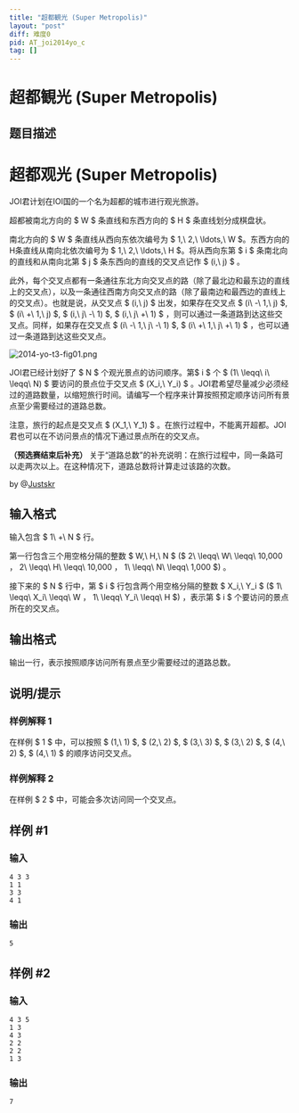 ```yaml
---
title: "超都観光 (Super Metropolis)"
layout: "post"
diff: 难度0
pid: AT_joi2014yo_c
tag: []
---
```


# 超都観光 (Super Metropolis)

## 题目描述

# 超都观光 (Super Metropolis)


JOI君计划在IOI国的一个名为超都的城市进行观光旅游。

超都被南北方向的 $ W $ 条直线和东西方向的 $ H $ 条直线划分成棋盘状。

南北方向的 $ W $ 条直线从西向东依次编号为 $ 1,\ 2,\ \ldots,\ W $。东西方向的H条直线从南向北依次编号为 $ 1,\ 2,\ \ldots,\ H $。将从西向东第 $ i $ 条南北向的直线和从南向北第 $ j $ 条东西向的直线的交叉点记作 $ (i,\ j) $ 。

此外，每个交叉点都有一条通往东北方向交叉点的路（除了最北边和最东边的直线上的交叉点），以及一条通往西南方向交叉点的路（除了最南边和最西边的直线上的交叉点）。也就是说，从交叉点 $ (i,\ j) $ 出发，如果存在交叉点 $ (i\ -\ 1,\ j) $, $ (i\ +\ 1,\ j) $, $ (i,\ j\ -\ 1) $, $ (i,\ j\ +\ 1) $ ，则可以通过一条道路到达这些交叉点。同样，如果存在交叉点 $ (i\ -\ 1,\ j\ -\ 1) $, $ (i\ +\ 1,\ j\ +\ 1) $ ，也可以通过一条道路到达这些交叉点。

![2014-yo-t3-fig01.png](https://cdn.luogu.com.cn/upload/vjudge_pic/AT_joi2014yo_c/11a92d5a15280f97f4f380ff6c2d424a733bcdd9.png)


JOI君已经计划好了 $ N $ 个观光景点的访问顺序。第$ i $ 个 $ (1\ \leqq\ i\ \leqq\ N) $ 要访问的景点位于交叉点 $ (X_i,\ Y_i) $ 。JOI君希望尽量减少必须经过的道路数量，以缩短旅行时间。请编写一个程序来计算按照预定顺序访问所有景点至少需要经过的道路总数。

注意，旅行的起点是交叉点 $ (X_1,\ Y_1) $ 。在旅行过程中，不能离开超都。JOI君也可以在不访问景点的情况下通过景点所在的交叉点。

**（预选赛结束后补充）** 关于“道路总数”的补充说明：在旅行过程中，同一条路可以走两次以上。在这种情况下，道路总数将计算走过该路的次数。

by @[Justskr](https://www.luogu.com.cn/user/772284)

## 输入格式

输入包含 $ 1\ +\ N $ 行。

第一行包含三个用空格分隔的整数 $ W,\ H,\ N $ ($ 2\ \leqq\ W\ \leqq\ 10\,000 $，$ 2\ \leqq\ H\ \leqq\ 10\,000 $，$ 1\ \leqq\ N\ \leqq\ 1\,000 $) 。

接下来的 $ N $ 行中，第 $ i $ 行包含两个用空格分隔的整数 $ X_i,\ Y_i $ ($ 1\ \leqq\ X_i\ \leqq\ W $，$ 1\ \leqq\ Y_i\ \leqq\ H $) ，表示第 $ i $ 个要访问的景点所在的交叉点。

## 输出格式

输出一行，表示按照顺序访问所有景点至少需要经过的道路总数。

## 说明/提示

### 样例解释 1

在样例 $ 1 $ 中，可以按照 $ (1,\ 1) $, $ (2,\ 2) $, $ (3,\ 3) $, $ (3,\ 2) $, $ (4,\ 2) $, $ (4,\ 1) $ 的顺序访问交叉点。

### 样例解释 2

在样例 $ 2 $ 中，可能会多次访问同一个交叉点。

## 样例 #1

### 输入

```
4 3 3
1 1
3 3
4 1
```

### 输出

```
5
```

## 样例 #2

### 输入

```
4 3 5
1 3
4 3
2 2
2 2
1 3
```

### 输出

```
7
```

